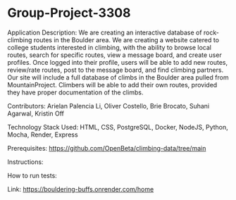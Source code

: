 # Group-Project-3308
Application Description: 
We are creating an interactive database of rock-climbing routes in the Boulder area. We are creating a website catered to college students interested in climbing, with the ability to browse local routes, search for specific routes, view a message board, and create user profiles. Once logged into their profile, users will be able to add new routes, review/rate routes, post to the message board, and find climbing partners.  
Our site will include a full database of climbs in the Boulder area pulled from MountainProject. Climbers will be able to add their own routes, provided they have proper documentation of the climbs.

Contributors: Arielan Palencia Li, Oliver Costello, Brie Brocato, Suhani Agarwal, Kristin Off

Technology Stack Used: HTML, CSS, PostgreSQL, Docker, NodeJS, Python, Mocha, Render, Express

Prerequisites:
https://github.com/OpenBeta/climbing-data/tree/main

Instructions:

How to run tests:

Link: https://bouldering-buffs.onrender.com/home

